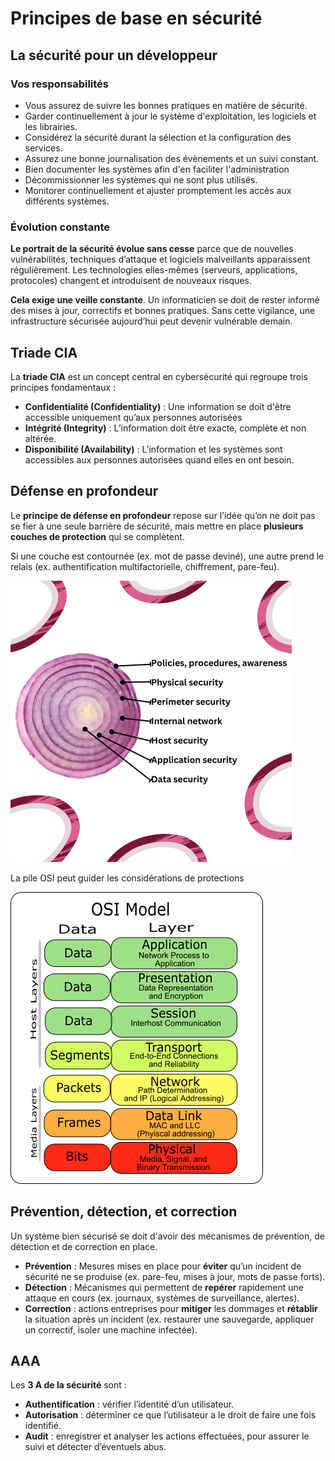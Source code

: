 # Principes de base en sécurité #

## La sécurité pour un développeur ##

### Vos responsabilités ###
- Vous assurez de suivre les bonnes pratiques en matière de sécurité.
- Garder continuellement à jour le système d'exploitation, les logiciels et les librairies.
- Considérez la sécurité durant la sélection et la configuration des services.
- Assurez une bonne journalisation des évènements et un suivi constant.
- Bien documenter les systèmes afin d'en faciliter l'administration
- Décommissionner les systèmes qui ne sont plus utilisés.
- Monitorer continuellement et ajuster promptement les accès aux différents systèmes.
### Évolution constante ###
**Le portrait de la sécurité évolue sans cesse** parce que de nouvelles vulnérabilités, techniques d’attaque et logiciels malveillants apparaissent régulièrement. Les technologies elles-mêmes (serveurs, applications, protocoles) changent et introduisent de nouveaux risques.

**Cela exige une veille constante**. Un informaticien se doit de rester informé des mises à jour, correctifs et bonnes pratiques. Sans cette vigilance, une infrastructure sécurisée aujourd’hui peut devenir vulnérable demain.
## Triade CIA ##
La **triade CIA** est un concept central en cybersécurité qui regroupe trois principes fondamentaux :
- **Confidentialité (Confidentiality)** : Une information se doit d'être accessible uniquement qu’aux personnes autorisées
- **Intégrité (Integrity)** : L’information doit être exacte, complète et non altérée.
- **Disponibilité (Availability)** : L’information et les systèmes sont accessibles aux personnes autorisées quand elles en ont besoin.
## Défense en profondeur ##
Le **principe de défense en profondeur** repose sur l’idée qu’on ne doit pas se fier à une seule barrière de sécurité, mais mettre en place **plusieurs couches de protection** qui se complètent.

Si une couche est contournée (ex. mot de passe deviné), une autre prend le relais (ex. authentification multifactorielle, chiffrement, pare-feu).

![onion](img/dip1.png)

La pile OSI peut guider les considérations de protections

![onion](img/osi.webp)
## Prévention, détection, et correction ##
Un système bien sécurisé se doit d'avoir des mécanismes de prévention, de détection et de correction en place.
- **Prévention** : Mesures mises en place pour **éviter** qu’un incident de sécurité ne se produise (ex. pare-feu, mises à jour, mots de passe forts).
- **Détection** : Mécanismes qui permettent de **repérer** rapidement une attaque en cours (ex. journaux, systèmes de surveillance, alertes). 
- **Correction** : actions entreprises pour **mitiger** les dommages et **rétablir** la situation après un incident (ex. restaurer une sauvegarde, appliquer un correctif, isoler une machine infectée).
## AAA ##
Les **3 A de la sécurité** sont :
- **Authentification** : vérifier l’identité d’un utilisateur.
- **Autorisation** : déterminer ce que l’utilisateur a le droit de faire une fois identifié.
- **Audit** : enregistrer et analyser les actions effectuées, pour assurer le suivi et détecter d’éventuels abus.

